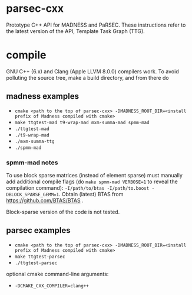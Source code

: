 # parsec-cxx
Prototype C++ API for MADNESS and PaRSEC. These instructions refer to the latest version of the API, Template Task Graph (TTG).

# compile
GNU C++ (6.x) and Clang (Apple LLVM 8.0.0) compilers work. To avoid polluting the source tree, make a build directory,
and from there do

## madness examples
- `cmake <path to the top of parsec-cxx> -DMADNESS_ROOT_DIR=<install prefix of Madness compiled with cmake>`
- `make ttgtest-mad t9-wrap-mad mxm-summa-mad spmm-mad`
- `./ttgtest-mad`
- `./t9-wrap-mad`
- `./mxm-summa-ttg`
- `./spmm-mad`

### spmm-mad notes
To use block sparse matrices (instead of element sparse) must manually add additional compile flags (do `make spmm-mad VERBOSE=1` to reveal the compilation command):
`-I/path/to/btas -I/path/to.boost -DBLOCK_SPARSE_GEMM=1`. Obtain (latest) BTAS from https://github.com/BTAS/BTAS .

Block-sparse version of the code is not tested.

## parsec examples

- `cmake <path to the top of parsec-cxx> -DMADNESS_ROOT_DIR=<install prefix of Madness compiled with cmake>`
- `make ttgtest-parsec`
- `./ttgtest-parsec`

optional cmake command-line arguments:
- `-DCMAKE_CXX_COMPILER=clang++`
